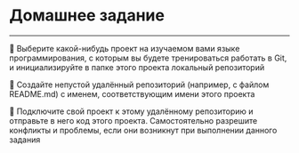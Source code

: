 # Домашнее задание

---

📌 Выберите какой-нибудь проект на изучаемом вами языке программирования, с
которым вы будете тренироваться работать в Git, и инициализируйте в папке
этого проекта локальный репозиторий

📌 Создайте непустой удалённый репозиторий (например, с файлом README.md) с
именем, соответствующим имени этого проекта

📌 Подключите свой проект к этому удалённому репозиторию и отправьте в него
код этого проекта. Самостоятельно разрешите конфликты и проблемы, если они
возникнут при выполнении данного задания
